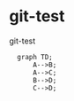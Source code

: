 # git-test
git-test


```mermaid
  graph TD;
      A-->B;
      A-->C;
      B-->D;
      C-->D;
```
